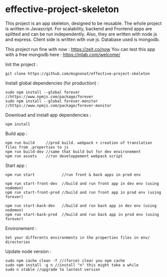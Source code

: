 # effective-project-skeleton

This project is an app skeleton, designed to be reusable. The whole project is written in Javascript. For scalability, backend and Frontend apps are splitted and can be run independently. Also, they are written with node js and express. Client side is written with vue js. Database used is mongodb.

This project run fine with now : https://zeit.co/now
You can test this app with a free mongodb here : https://mlab.com/welcome/


Init the project :

    git clone https://github.com/mignonat/effective-project-skeleton


Install global dependencies (for production) :

    sudo npm install --global forever //https://www.npmjs.com/package/forever
    sudo npm install --global forever-monitor //https://www.npmjs.com/package/forever-monitor


Download and install app dependencies :

    npm install


Build app :

    npm run build     //prod build. webpack + creation of translation files from .properties to js
    npm run build-dev //same that build but for dev environement
    npm run assets    //run developpement webpack script

Start app :

    npm run start            //run front & back apps in prod env

    npm run start-front-dev  //build and run front app in dev env (using nodemon)
    npm run start-front-prod //build and run front app in prod env (using forever)

    npm run start-back-dev   //build and run back app in dev env (using nodemon)
    npm run start-back-prod  //build and run back app in prod env (using forever)


Environement :

    Set your differents environments in the properties files in env/ directories


Update node version :

    sudo npm cache clean -f //(force) clear you npm cache
    sudo npm install -g n //install "n" this might take a while
    sudo n stable //upgrade to lastest version
